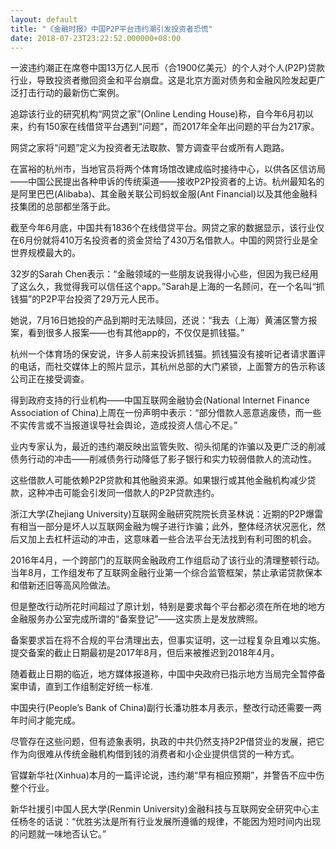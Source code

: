 ```yaml
---
layout: default
title: "《金融时报》中国P2P平台违约潮引发投资者恐慌"
date: 2018-07-23T23:22:52.000000+08:00
---
```


一波违约潮正在席卷中国13万亿人民币（合1900亿美元）的个人对个人(P2P)贷款行业，导致投资者撤回资金和平台崩盘。这是北京方面对债务和金融风险发起更广泛打击行动的最新伤亡案例。

追踪该行业的研究机构“网贷之家”(Online Lending House)称，自今年6月初以来，约有150家在线借贷平台遇到“问题”，而2017年全年出问题的平台为217家。

网贷之家将“问题”定义为投资者无法取款、警方调查平台或所有人跑路。

在富裕的杭州市，当地官员将两个体育场馆改建成临时接待中心，以供各区信访局——中国公民提出各种申诉的传统渠道——接收P2P投资者的上访。杭州最知名的是阿里巴巴(Alibaba)、其金融关联公司蚂蚁金服(Ant Financial)以及其他金融科技集团的总部都坐落于此。

截至今年6月底，中国共有1836个在线借贷平台。网贷之家的数据显示，该行业仅在6月份就将410万名投资者的资金贷给了430万名借款人。中国的网贷行业是全世界规模最大的。

32岁的Sarah Chen表示：“金融领域的一些朋友说我得小心些，但因为我已经用了这么久，我觉得我可以信任这个app。”Sarah是上海的一名顾问，在一个名叫“抓钱猫”的P2P平台投资了29万元人民币。

她说，7月16日她投的产品到期时无法赎回，还说：“我去（上海）黄浦区警方报案，看到很多人报案——也有其他app的，不仅仅是抓钱猫。”

杭州一个体育场的保安说，许多人前来投诉抓钱猫。抓钱猫没有接听记者请求置评的电话，而社交媒体上的照片显示，其杭州总部的大门紧锁，上面警方的告示称该公司正在接受调查。

得到政府支持的行业机构——中国互联网金融协会(National Internet Finance Association of China)上周在一份声明中表示：“部分借款人恶意逃废债，而一些不实传言或不当报道误导社会舆论，造成投资人信心不足。”

业内专家认为，最近的违约潮反映出监管失败、彻头彻尾的诈骗以及更广泛的削减债务行动的冲击——削减债务行动降低了影子银行和实力较弱借款人的流动性。

这些借款人可能依赖P2P贷款和其他融资来源。如果银行或其他金融机构减少贷款，这种冲击可能会引发同一借款人的P2P贷款违约。

浙江大学(Zhejiang University)互联网金融研究院院长贲圣林说：近期的P2P爆雷有相当一部分是坏人以互联网金融为幌子进行诈骗；此外，整体经济状况恶化，然后又加上去杠杆运动的冲击，这意味着一些合法平台无法找到有利可图的机会。

2016年4月，一个跨部门的互联网金融政府工作组启动了该行业的清理整顿行动。当年8月，工作组发布了互联网金融行业第一个综合监管框架，禁止承诺贷款保本和借新还旧等高风险做法。

但是整改行动所花时间超过了原计划，特别是要求每个平台都必须在所在地的地方金融服务办公室完成所谓的“备案登记”——这实质上是发放牌照。

备案要求旨在将不合规的平台清理出去，但事实证明，这一过程复杂且难以实施。提交备案的截止日期最初是2017年8月，但后来被推迟到2018年4月。

随着截止日期的临近，地方媒体报道称，中国中央政府已指示地方当局完全暂停备案申请，直到工作组制定好统一标准.

中国央行(People’s Bank of China)副行长潘功胜本月表示，整改行动还需要一两年时间才能完成。

尽管存在这些问题，但有迹象表明，执政的中共仍然支持P2P借贷业的发展，把它作为向很难从传统金融机构借到钱的消费者和小企业提供信贷的一种方式。

官媒新华社(Xinhua)本月的一篇评论说，违约潮“早有相应预期”，并警告不应中伤整个行业。

新华社援引中国人民大学(Renmin University)金融科技与互联网安全研究中心主任杨冬的话说：“优胜劣汰是所有行业发展所遵循的规律，不能因为短时间内出现的问题就一味地否认它。”

